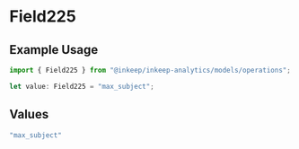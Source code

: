 # Field225

## Example Usage

```typescript
import { Field225 } from "@inkeep/inkeep-analytics/models/operations";

let value: Field225 = "max_subject";
```

## Values

```typescript
"max_subject"
```